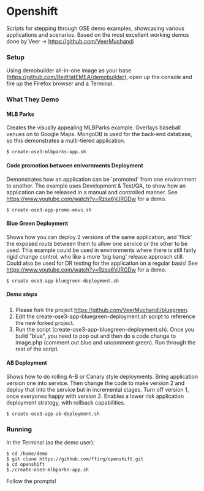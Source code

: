# Openshift
Scripts for stepping through OSE demo examples, showcasing various applications and scenarios.
Based on the most excellent working demos done by Veer -> https://github.com/VeerMuchandi

### Setup
Using demobuilder all-in-one image as your base (https://github.com/RedHatEMEA/demobuilder), open up the console and fire up the Firefox browser and a Terminal.

### What They Demo

#### MLB Parks
Creates the visually appealing MLBParks example. Overlays baseball venues on to Google Maps.
MongoDB is used for the back-end database, so this demonstrates a multi-tiered application.

```
$ create-ose3-mlbparks-app.sh
```


#### Code promotion between enivornments Deployment 
Demonstrates how an application can be 'promoted' from one environment to another. The example uses Development & Test/QA, to show how an application can be released in a manual and controlled manner.  See https://www.youtube.com/watch?v=Rzsa6VJRGDw for a demo. 

```
$ create-ose3-app-promo-envs.sh
```


#### Blue Green Deployment 
Shows how you can deploy 2 versions of the same application, and 'flick' the exposed route between them to allow one service or the other to be used. This example could be used in environments where there is still fairly rigid change control, who like a more 'big bang' release approach still. Could also be used for DR testing for the application on a regular basis! See https://www.youtube.com/watch?v=Rzsa6VJRGDw for a demo. 

```
$ create-ose3-app-bluegreen-deployment.sh
```

##### Demo steps
1. Please fork the project https://github.com/VeerMuchandi/bluegreen.  
2. Edit the create-ose3-app-bluegreen-deployment.sh script to reference the new forked project.
3. Run the script (create-ose3-app-bluegreen-deployment.sh).   Once you build "blue", you need to pop out and then do a code change to image.php (comment out blue and uncomment green).  Run through the rest of the script. 

#### AB Deployment 
Shows how to do rolling A-B or Canary style deployments. Bring application version one into service. Then change the code to make version 2 and deploy that into the service but in incremental stages. Turn off version 1, once everyones happy with version 2. Enables a lower risk application deployment strategy, with rollback capabilities.

```
$ create-ose3-app-ab-deployment.sh
```


### Running
In the Terminal (as the demo user):
```
$ cd /home/demo
$ git clone https://github.com/ffirg/openshift.git
$ cd openshift
$./create-ose3-mlbparks-app.sh
```
Follow the prompts!
